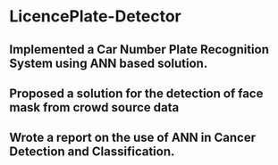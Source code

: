 # LicencePlate-Detector
## Implemented a Car Number Plate Recognition System  using ANN based solution. 
## Proposed a solution for the detection of face mask from crowd source data 
## Wrote a report on the use of ANN in Cancer Detection and Classification.